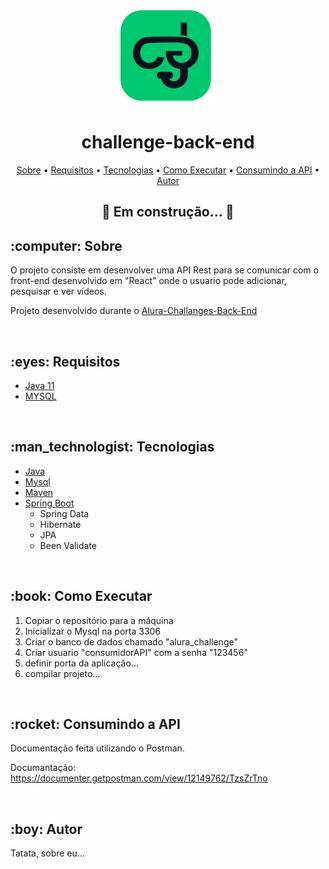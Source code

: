 <div align="center">
<img src="https://raw.githubusercontent.com/MaykiSantos/challenge-back-end/df7de8acce9c5c949a99a799f22154fa155cb788/challenges-logo.svg" alt="logo">
  <h1>challenge-back-end</h1>
</div>
<div>
<p align="center">
 <a href="#sobre">Sobre</a> •
 <a href="#requisitos">Requisitos</a> • 
 <a href="#tecnologias">Tecnologias</a> • 
 <a href="#comoExecutar">Como Executar</a> •
 <a href="#consumir">Consumindo a API</a> •
 <a href="#autor">Autor</a>
</p>

<h2 align="center"> 
	🚧  Em construção...  🚧
</h2>
</div>



<h2 id="sobre"> :computer: Sobre</h2>
O projeto consiste em desenvolver uma API Rest para se comunicar com o front-end desenvolvido em "React" onde o usuario pode adicionar, pesquisar e ver vídeos.

Projeto desenvolvido durante o <a href="https://github.com/alura-challenges/challenge-back-end">Alura-Challanges-Back-End</a>

<br/>

<h2 id="requisitos"> :eyes: Requisitos</h2>
<ul>
  <li><a href="https://www.oracle.com/br/java/technologies/javase-jdk11-downloads.html">Java 11</a></li>
  <li><a href="https://downloads.mariadb.org/">MYSQL</a></li>
</ul>

<br/>

<h2 id="tecnologias"> :man_technologist: Tecnologias</h2>
<ul>
  <li><a href="">Java</a></li>
  <li><a href="">Mysql</a></li>
  <li><a href="">Maven</a></li>
  <li>
    <a href="">Spring Boot</a>
    <ul>
      <li>Spring Data</li>
      <li>Hibernate</li>
      <li>JPA</li>
      <li>Been Validate</li>
    </ul
  </li>
</ul>

</br>

<h2 id="comoExecutar"> :book: Como Executar</h2>

<ol>
  <li>Copiar o repositório para a máquina</li>
  <li>Inicializar o Mysql na porta 3306</li>
  <li>Criar o banco de dados chamado "alura_challenge"</li>
  <li>Criar usuario "consumidorAPI" com a senha "123456"</li>
	<li>definir porta da aplicação...</li>
	<li>compilar projeto...</li>
</ol>

</br>

<h2 id="consumir">:rocket: Consumindo a API</h2>
Documentação feita utilizando o Postman.

Documantação: https://documenter.getpostman.com/view/12149762/TzsZrTno

</br>

<h2 id="autor">:boy: Autor</h2>
Tatata, sobre eu...
